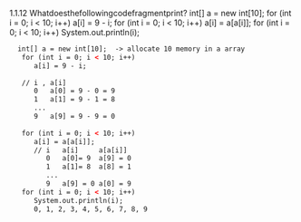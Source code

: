 1.1.12 Whatdoesthefollowingcodefragmentprint?
    int[] a = new int[10];
    for (int i = 0; i < 10; i++)
       a[i] = 9 - i;
    for (int i = 0; i < 10; i++)
       a[i] = a[a[i]];
    for (int i = 0; i < 10; i++)
       System.out.println(i);
       
 ```html
   int[] a = new int[10];  -> allocate 10 memory in a array
    for (int i = 0; i < 10; i++)
       a[i] = 9 - i;
       
    // i , a[i]
       0   a[0] = 9 - 0 = 9
       1   a[1] = 9 - 1 = 8
       ...
       9   a[9] = 9 - 9 = 0
       
    for (int i = 0; i < 10; i++)
       a[i] = a[a[i]];
       // i   a[i]     a[a[i]] 
          0   a[0]= 9  a[9] = 0
          1   a[1]= 8  a[8] = 1
          ...
          9   a[9] = 0 a[0] = 9
    for (int i = 0; i < 10; i++)
       System.out.println(i);
       0, 1, 2, 3, 4, 5, 6, 7, 8, 9
       
 ```
